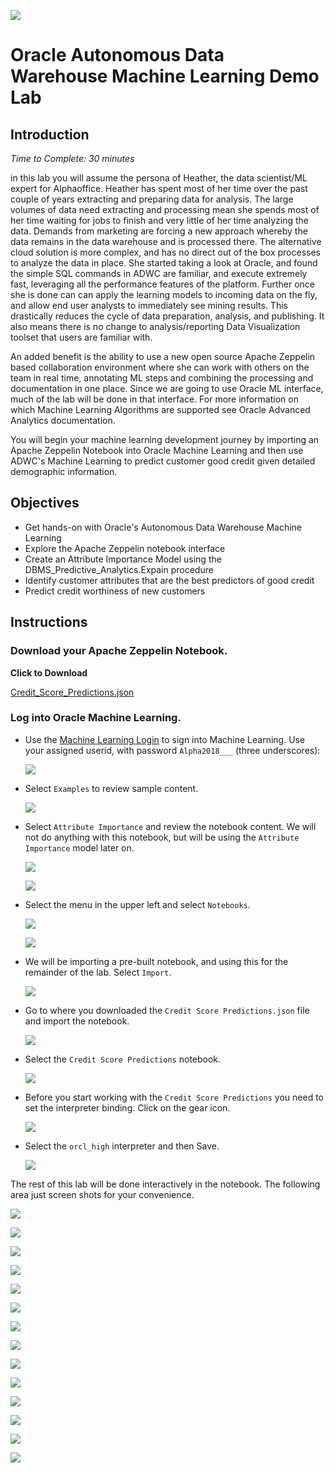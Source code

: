   ![](images/001.png)

# Oracle Autonomous Data Warehouse Machine Learning Demo Lab

## Introduction
_Time to Complete: 30 minutes_

in this lab you will assume the persona of Heather, the data scientist/ML expert for Alphaoffice. Heather has spent most of her time over the past couple of years extracting and preparing data for analysis. The large volumes of data need extracting and processing mean she spends most of her time waiting for jobs to finish and very little of her time analyzing the data. Demands from marketing are forcing a new approach whereby the data remains in the data warehouse and is processed there. The alternative cloud solution is more complex, and has no direct out of the box processes to analyze the data in place. She started taking a look at Oracle, and found the simple SQL commands in ADWC are familiar, and execute extremely fast, leveraging all the performance features of the platform. Further once she is done can can apply the learning models to incoming data on the fly, and allow end user analysts to immediately see mining results. This drastically reduces the cycle of data preparation, analysis, and publishing. It also means there is no change to analysis/reporting Data Visualization toolset that users are familiar with.

An added benefit is the ability to use a new open source Apache Zeppelin based collaboration environment where she can work with others on the team in real time, annotating ML steps and combining the processing and documentation in one place. Since we are going to use Oracle ML interface, much of the lab will be done in that interface. For more information on which Machine Learning Algorithms are supported see Oracle Advanced Analytics documentation.

You will begin your machine learning development journey by importing an Apache Zeppelin Notebook into Oracle Machine Learning and then use ADWC's Machine Learning to predict customer good credit given detailed demographic information.

## Objectives

- Get hands-on with Oracle's Autonomous Data Warehouse Machine Learning
- Explore the Apache Zeppelin notebook interface
- Create an Attribute Importance Model using the DBMS_Predictive_Analytics.Expain procedure
- Identify customer attributes that are the best predictors of good credit
- Predict credit worthiness of new customers

## Instructions

### Download your Apache Zeppelin Notebook.

**Click to Download**

[Credit_Score_Predictions.json](https://dgcameron.github.io/demo-labs/adwcml/Credit_Score_Predictions.zip)

### Log into Oracle Machine Learning.

- Use the [Machine Learning Login](https://adwc.uscom-east-1.oraclecloud.com/oml/tenants/OCID1.TENANCY.OC1..AAAAAAAA3FF5N7TZN3BUPBW7D5NHFCNUAGNCA5KN7KW4ODBMZMP5FHH6FWLA/databases/ORCL/index.html) to sign into Machine Learning.  Use your assigned userid, with password `Alpha2018___` (three underscores):  

  ![](images/002.png)

- Select `Examples` to review sample content.

  ![](images/003.png)

- Select `Attribute Importance` and review the notebook content.  We will not do anything with this notebook, but will be using the `Attribute Importance` model later on.

  ![](images/004.png)

  ![](images/005.png)

- Select the menu in the upper left and select `Notebooks`.

  ![](images/006.png)

  ![](images/007.png)

- We will be importing a pre-built notebook, and using this for the remainder of the lab.  Select `Import`.

  ![](images/008.png)

- Go to where you downloaded the `Credit Score Predictions.json` file and import the notebook.

  ![](images/009.png)

- Select the `Credit Score Predictions` notebook.

  ![](images/010.png)

- Before you start working with the `Credit Score Predictions` you need to set the interpreter binding.  Click on the gear icon.

  ![](images/011.png)

- Select the `orcl_high` interpreter and then Save.

  ![](images/012.png)

The rest of this lab will be done interactively in the notebook.  The following area just screen shots for your convenience.

![](images/013.png)

![](images/014.png)

![](images/015.png)

![](images/016.png)

![](images/017.png)

![](images/018.png)

![](images/019.png)

![](images/020.png)

![](images/021.png)

![](images/022.png)

![](images/023.png)

![](images/024.png)

![](images/025.png)

![](images/026.png)